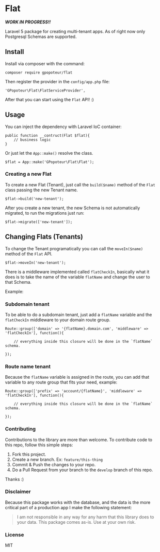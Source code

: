 # Flat

***WORK IN PROGRESS!!***

Laravel 5 package for creating multi-tenant apps. As of right now only Postgresql Schemas are supported.

## Install

Install via composer with the command:

    composer require gpopoteur/flat

Then register the provider in the `config/app.php` file:

    'GPopoteur\Flat\FlatServiceProvider',

After that you can start using the `Flat` API! :)

## Usage

You can inject the dependency with Laravel IoC container:

    public function __contruct(Flat $flat){
        // business logic
    }

Or just let the `App::make()` resolve the class.

    $flat = App::make('GPopoteur\Flat\Flat');

### Creating a new Flat

To create a new Flat (Tenant), just call the `build($name)` method of the `Flat` class passing the new Tenant name.

    $flat->build('new-tenant');

After you create a new tenant, the new Schema is not automatically migrated, to run the migrations just run:

    $flat->migrate(['new-tenant']);

## Changing Flats (Tenants)

To change the Tenant programatically you can call the `moveIn($name)` method of the `Flat` API.

    $flat->moveIn('new-tenant');

There is a middleware implemented called `flatCheckIn`, basically what it does is to take the name of the variable `flatName` and change the user to that Schema.

Example:

### Subdomain tenant

To be able to do a subdomain tenant, just add a `flatName` variable and the `flatCheckIn` middleware to your domain route group.

    Route::group(['domain' => '{flatName}.domain.com', 'middleware' => 'flatCheckIn'], function(){

        // everything inside this closure will be done in the `flatName` schema.

    });

### Route name tenant

Because the `flatName` variable is assigned in the route, you can add that variable to any route group that fits your need, example:

    Route::group(['prefix' => 'account/{flatName}', 'middleware' => 'flatCheckIn'], function(){

        // everything inside this closure will be done in the `flatName` schema.

    });

### Contributing

Contributions to the library are more than welcome. To contribute code to this repo, follow this simple steps:

1. Fork this project.
2. Create a new branch. Ex: `feature/this-thing`
3. Commit & Push the changes to your repo.
4. Do a Pull Request from your branch to the `develop` branch of this repo.

Thanks :)

### Disclaimer

Because this package works with the database, and the data is the more critical part of a production app I make the following statement: 

> I am not responsible in any way for any harm that this library does to your data. This package comes as-is. Use at your own risk.

### License

MIT